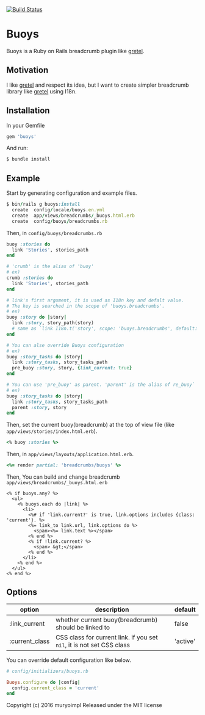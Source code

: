 [![Build Status](https://travis-ci.org/muryoimpl/buoys.svg?branch=master)](https://travis-ci.org/muryoimpl/buoys)

# Buoys

Buoys is a Ruby on Rails breadcrumb plugin like [gretel](https://github.com/lassebunk/gretel).

## Motivation

I like [gretel](https://github.com/lassebunk/gretel) and respect its idea, but I want to create simpler breadcrumb library like [gretel](https://github.com/lassebunk/gretel) using I18n.

## Installation

In your Gemfile

```ruby
gem 'buoys'
```

And run:

```ruby
$ bundle install
```

## Example

Start by generating configuration and example files.
```ruby
$ bin/rails g buoys:install
  create  config/locale/buoys.en.yml
  create  app/views/breadcrumbs/_buoys.html.erb
  create  config/buoys/breadcrumbs.rb
```

Then, in `config/buoys/breadcrumbs.rb`
```ruby
buoy :stories do
  link 'Stories', stories_path
end

# 'crumb' is the alias of 'buoy'
# ex)
crumb :stories do
  link 'Stories', stories_path
end

# link's first argument, it is used as I18n key and defalt value.
# The key is searched in the scope of 'buoys.breadcrumbs'.
# ex)
buoy :story do |story|
  link :story, story_path(story)
  # same as `link I18n.t('story', scope: 'buoys.breadcrumbs', default: 'story'), story_path(story)`
end

# You can alse override Buoys configuration
# ex)
buoy :story_tasks do |story|
  link :story_tasks, story_tasks_path
  pre_buoy :story, story, {link_current: true}
end

# You can use 'pre_buoy' as parent. 'parent' is the alias of re_buoy`
# ex)
buoy :story_tasks do |story|
  link :story_tasks, story_tasks_path
  parent :story, story
end
```

Then, set the current buoy(breadcrumb) at the top of view file (like `app/views/stories/index.html.erb`).

```ruby
<% buoy :stories %>
```

Then, in `app/views/layouts/application.html.erb`.
```ruby
<%= render partial: 'breadcrumbs/buoys' %>
```

Then, You can build and change breadcrumb  `app/views/breadcrumbs/_buoys.html.erb`

```erb
<% if buoys.any? %>
  <ul>
    <% buoys.each do |link| %>
      <li>
        <%# if 'link.current?' is true, link.options includes {class: 'current'}. %>
        <%= link_to link.url, link.options do %>
          <span><%= link.text %></span>
        <% end %>
        <% if !link.current? %>
          <span> &gt;</span>
        <% end %>
      </li>
    <% end %>
  </ul>
<% end %>
```

## Options

| option         | description | default |
| -------------- | ----------- | ------- |
| :link_current  | whether current buoy(breadcrumb) should be linked to | false |
| :current_class | CSS class for current link. if you set `nil`, it is not set CSS class | 'active' |


You can override default configuration like below.

```ruby
# config/initializers/buoys.rb

Buoys.configure do |config|
  config.current_class = 'current'
end
```

Copyright (c) 2016 muryoimpl Released under the MIT license

